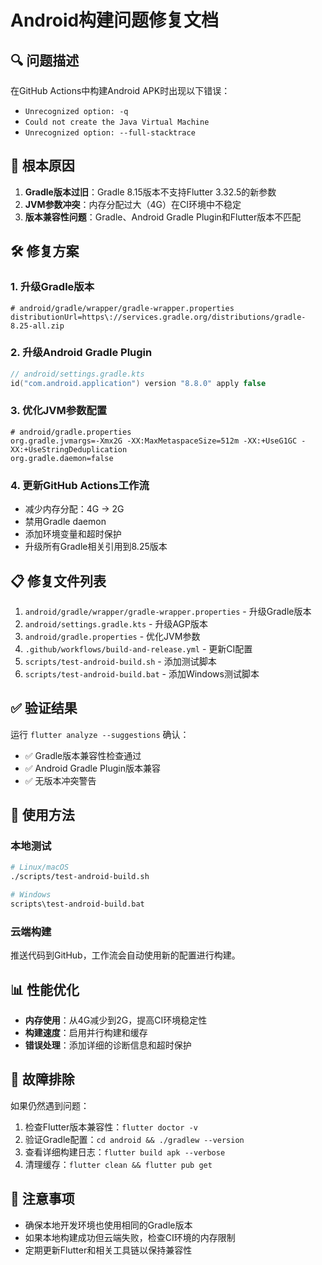 # Android构建问题修复文档

## 🔍 问题描述

在GitHub Actions中构建Android APK时出现以下错误：
- `Unrecognized option: -q`
- `Could not create the Java Virtual Machine`
- `Unrecognized option: --full-stacktrace`

## 🎯 根本原因

1. **Gradle版本过旧**：Gradle 8.15版本不支持Flutter 3.32.5的新参数
2. **JVM参数冲突**：内存分配过大（4G）在CI环境中不稳定
3. **版本兼容性问题**：Gradle、Android Gradle Plugin和Flutter版本不匹配

## 🛠️ 修复方案

### 1. 升级Gradle版本
```properties
# android/gradle/wrapper/gradle-wrapper.properties
distributionUrl=https\://services.gradle.org/distributions/gradle-8.25-all.zip
```

### 2. 升级Android Gradle Plugin
```kotlin
// android/settings.gradle.kts
id("com.android.application") version "8.8.0" apply false
```

### 3. 优化JVM参数配置
```properties
# android/gradle.properties
org.gradle.jvmargs=-Xmx2G -XX:MaxMetaspaceSize=512m -XX:+UseG1GC -XX:+UseStringDeduplication
org.gradle.daemon=false
```

### 4. 更新GitHub Actions工作流
- 减少内存分配：4G → 2G
- 禁用Gradle daemon
- 添加环境变量和超时保护
- 升级所有Gradle相关引用到8.25版本

## 📋 修复文件列表

1. `android/gradle/wrapper/gradle-wrapper.properties` - 升级Gradle版本
2. `android/settings.gradle.kts` - 升级AGP版本
3. `android/gradle.properties` - 优化JVM参数
4. `.github/workflows/build-and-release.yml` - 更新CI配置
5. `scripts/test-android-build.sh` - 添加测试脚本
6. `scripts/test-android-build.bat` - 添加Windows测试脚本

## ✅ 验证结果

运行 `flutter analyze --suggestions` 确认：
- ✅ Gradle版本兼容性检查通过
- ✅ Android Gradle Plugin版本兼容
- ✅ 无版本冲突警告

## 🚀 使用方法

### 本地测试
```bash
# Linux/macOS
./scripts/test-android-build.sh

# Windows
scripts\test-android-build.bat
```

### 云端构建
推送代码到GitHub，工作流会自动使用新的配置进行构建。

## 📊 性能优化

- **内存使用**：从4G减少到2G，提高CI环境稳定性
- **构建速度**：启用并行构建和缓存
- **错误处理**：添加详细的诊断信息和超时保护

## 🔧 故障排除

如果仍然遇到问题：

1. 检查Flutter版本兼容性：`flutter doctor -v`
2. 验证Gradle配置：`cd android && ./gradlew --version`
3. 查看详细构建日志：`flutter build apk --verbose`
4. 清理缓存：`flutter clean && flutter pub get`

## 📝 注意事项

- 确保本地开发环境也使用相同的Gradle版本
- 如果本地构建成功但云端失败，检查CI环境的内存限制
- 定期更新Flutter和相关工具链以保持兼容性 